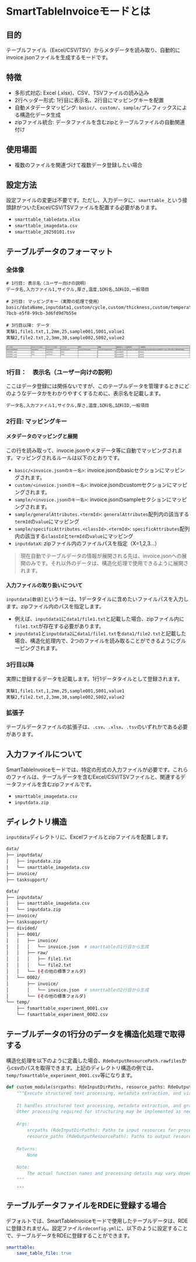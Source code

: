 # SmartTableInvoiceモードとは

## 目的

テーブルファイル（Excel/CSV/TSV）からメタデータを読み取り、自動的にinvoice.jsonファイルを生成するモードです。

## 特徴

- 多形式対応: Excel (.xlsx)、CSV、TSVファイルの読み込み
- 2行ヘッダー形式: 1行目に表示名、2行目にマッピングキーを配置
- 自動メタデータマッピング: `basic/`、`custom/`、`sample/`プレフィックスによる構造化データ生成
- zipファイル統合: データファイルを含むzipとテーブルファイルの自動関連付け

## 使用場面

- 複数のファイルを関連づけて複数データ登録したい場合

## 設定方法

設定ファイルの変更は不要です。ただし、入力データに、`smarttable_`という接頭辞がついたExcel/CSV/TSVファイルを配置する必要があります。

- `smarttable_tabledata.xlsx`
- `smarttable_imagedata.csv`
- `smarttable_20250101.tsv`

## テーブルデータのフォーマット

### 全体像

```csv
# 1行目: 表示名（ユーザー向けの説明）
データ名,入力ファイル1,サイクル,厚さ,温度,試料名,試料ID,一般項目

# 2行目: マッピングキー（実際の処理で使用）
basic/dataName,inputdata1,custom/cycle,custom/thickness,custom/temperature,sample/names,sample/sampleId,sample/generalAttributes.3adf9874-7bcb-e5f8-99cb-3d6fd9d7b55e

# 3行目以降: データ
実験1,file1.txt,1,2mm,25,sample001,S001,value1
実験2,file2.txt,2,3mm,30,sample002,S002,value2
```

![smarttable_excel_sample](../../img/smarttable_excel_sample.png)

### 1行目：　表示名（ユーザー向けの説明）

ここはデータ登録には関係ないですが、このテーブルデータを管理するときにどのようなデータかをわかりやすくするために、表示名を記載します。

```csv
データ名,入力ファイル1,サイクル,厚さ,温度,試料名,試料ID,一般項目
```

### 2行目: マッピングキー

#### メタデータのマッピングと展開

この行を読み取って、invocie.jsonやメタデータ等に自動でマッピングされます。マッピングされるルールは以下のとおりです。

- `basic/<invoice.jsonのキー名>`: invoice.jsonのbasicセクションにマッピングされます。
- `custom/<invoice.jsonのキー名>`: invoice.jsonのcustomセクションにマッピングされます。
- `sample/<invoice.jsonのキー名>`: invoice.jsonのsampleセクションにマッピングされます。
- `sample/generalAttributes.<termId>`: `generalAttributes`配列内の該当する`termId`の`value`にマッピング
- `sample/specificAttributes.<classId>.<termId>`: `specificAttributes`配列内の該当する`classId`と`termId`の`value`にマッピング
- `inputdataX`: zipファイル内のファイルパスを指定（X=1,2,3...）

> 現在自動でテーブルデータの情報が展開される先は、invoice.jsonへの展開のみです。それ以外のデータは、構造化処理で使用できるように展開されます。

#### 入力ファイルの取り扱いについて

`inputdata[数値]`というキーは、1データタイルに含めたいファイルパスを入力します。zipファイル内のパスを指定します。

- 例えば、`inputdata1`に`data1/file1.txt`と記載した場合、zipファイル内に`file1.txt`が存在する必要があります。
- `inputdata1`と`inputdata2`に`data1/file1.txt`を`data1/file2.txt`と記載した場合、構造化処理内で、2つのファイルを読み取ることができるようにグルーピングされます。

### 3行目以降

実際に登録するデータを記載します。1行1データタイルとして登録されます。

```csv
実験1,file1.txt,1,2mm,25,sample001,S001,value1
実験2,file2.txt,2,3mm,30,sample002,S002,value2
```

### 拡張子

テーブルデータファイルの拡張子は、`.csv`、`.xlsx`、`.tsv`のいずれかである必要があります。

## 入力ファイルについて

SmartTableInvoiceモードでは、特定の形式の入力ファイルが必要です。これらのファイルは、テーブルデータを含むExcel/CSV/TSVファイルと、関連するデータファイルを含むzipファイルです。

- `smarttable_imagedata.csv`
- `inputdata.zip`

## ディレクトリ構造

`inputdata`ディレクトリに、Excelファイルとzipファイルを配置します。

```bash
data/
├── inputdata/
│   ├── inputdata.zip
│   └── smarttable_imagedata.csv
├── invoice/
├── tasksupport/
```

```bash
data/
├── inputdata/
│   ├── smarttable_imagedata.csv
│   └── inputdata.zip
├── invoice/
├── tasksupport/
├── divided/
│   ├── 0001/
│   │   ├── invoice/
│   │   │   └── invoice.json  # smarttableの1行目から生成
│   │   ├── raw/
│   │   │   ├── file1.txt
│   │   │   └── file2.txt
│   │   └── (その他の標準フォルダ)
│   └── 0002/
│       ├── invoice/
│       │   └── invoice.json  # smarttableの2行目から生成
│       └── (その他の標準フォルダ)
└── temp/
    ├── fsmarttable_experiment_0001.csv
    └── fsmarttable_experiment_0002.csv
```

## テーブルデータの1行分のデータを構造化処理で取得する

構造化処理を以下のように定義した場合、`RdeOutputResourcePath.rawfiles`からcsvのパスを取得できます。上記のディレクトリ構造の例では、`temp/fsmarttable_experiment_0001.csv`等になります。

```python
def custom_module(srcpaths: RdeInputDirPaths, resource_paths: RdeOutputResourcePath) -> None:
    """Execute structured text processing, metadata extraction, and visualization.

    It handles structured text processing, metadata extraction, and graphing.
    Other processing required for structuring may be implemented as needed.

    Args:
        srcpaths (RdeInputDirPaths): Paths to input resources for processing.
        resource_paths (RdeOutputResourcePath): Paths to output resources for saving results.

    Returns:
        None

    Note:
        The actual function names and processing details may vary depending on the project.
    """
    ...
```

## テーブルデータファイルをRDEに登録する場合

デフォルトでは、SmartTableInvoiceモードで使用したテーブルデータは、RDEに登録されません。設定ファイル`rdeconfig.yml`に、以下のように設定することで、テーブルデータをRDEに登録することができます。

```yaml
smarttable:
    save_table_file: true
```
